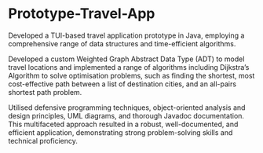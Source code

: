 # Prototype-Travel-App
Developed a TUI-based travel application prototype in Java, employing a comprehensive range of data structures and time-efficient algorithms.

Developed a custom Weighted Graph Abstract Data Type (ADT) to model travel locations and implemented a range of algorithms including Dijkstra’s Algorithm to solve optimisation problems, such as finding the shortest, most cost-effective path between a list of destination cities, and an all-pairs shortest path problem.

Utilised defensive programming techniques, object-oriented analysis and design principles, UML diagrams, and thorough Javadoc documentation. This multifaceted approach resulted in a robust, well-documented, and efficient application, demonstrating strong problem-solving skills and technical proficiency.
